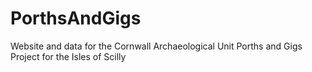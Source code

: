 # PorthsAndGigs
Website and data for the Cornwall Archaeological Unit Porths and Gigs Project for the Isles of Scilly
